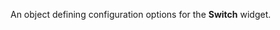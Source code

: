 
<!--shortDescription-->
An object defining configuration options for the **Switch** widget.
<!--/shortDescription-->

<!--fullDescription-->

<!--/fullDescription-->